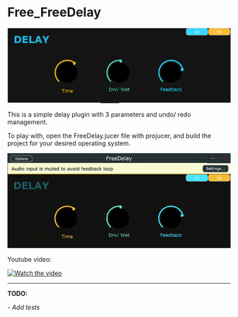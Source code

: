 # Free_FreeDelay

![](https://github.com/KOB-J/Free_FreeDelay/blob/main/img/FreeDelay_capture.PNG)

This is a simple delay plugin with 3 parameters and undo/ redo management.

To play with, open the FreeDelay.jucer file with projucer, and build the project for your desired operating system.

![caption](https://github.com/KOB-J/Free_FreeDelay/blob/main/img/FreeDelay_gif.gif)

Youtube video:

[![Watch the video](https://img.youtube.com/vi/T1XJKs8_x08/maxresdefault.jpg)](https://www.youtube.com/watch?v=T1XJKs8_x08)


*********************************************************************

**TODO:**

*- Add tests*

